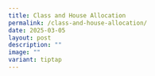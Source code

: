 ```yaml
---
title: Class and House Allocation
permalink: /class-and-house-allocation/
date: 2025-03-05
layout: post
description: ""
image: ""
variant: tiptap
---
```


